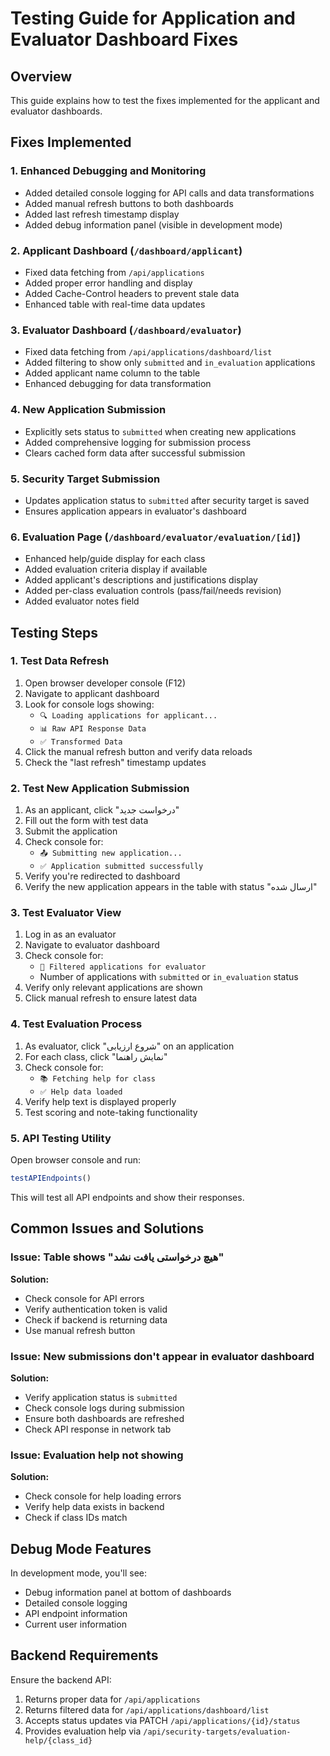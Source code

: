 # Testing Guide for Application and Evaluator Dashboard Fixes

## Overview
This guide explains how to test the fixes implemented for the applicant and evaluator dashboards.

## Fixes Implemented

### 1. Enhanced Debugging and Monitoring
- Added detailed console logging for API calls and data transformations
- Added manual refresh buttons to both dashboards
- Added last refresh timestamp display
- Added debug information panel (visible in development mode)

### 2. Applicant Dashboard (`/dashboard/applicant`)
- Fixed data fetching from `/api/applications`
- Added proper error handling and display
- Added Cache-Control headers to prevent stale data
- Enhanced table with real-time data updates

### 3. Evaluator Dashboard (`/dashboard/evaluator`)  
- Fixed data fetching from `/api/applications/dashboard/list`
- Added filtering to show only `submitted` and `in_evaluation` applications
- Added applicant name column to the table
- Enhanced debugging for data transformation

### 4. New Application Submission
- Explicitly sets status to `submitted` when creating new applications
- Added comprehensive logging for submission process
- Clears cached form data after successful submission

### 5. Security Target Submission
- Updates application status to `submitted` after security target is saved
- Ensures application appears in evaluator's dashboard

### 6. Evaluation Page (`/dashboard/evaluator/evaluation/[id]`)
- Enhanced help/guide display for each class
- Added evaluation criteria display if available
- Added applicant's descriptions and justifications display
- Added per-class evaluation controls (pass/fail/needs revision)
- Added evaluator notes field

## Testing Steps

### 1. Test Data Refresh
1. Open browser developer console (F12)
2. Navigate to applicant dashboard
3. Look for console logs showing:
   - `🔍 Loading applications for applicant...`
   - `📊 Raw API Response Data`
   - `✅ Transformed Data`
4. Click the manual refresh button and verify data reloads
5. Check the "last refresh" timestamp updates

### 2. Test New Application Submission
1. As an applicant, click "درخواست جدید"
2. Fill out the form with test data
3. Submit the application
4. Check console for:
   - `📤 Submitting new application...`
   - `✅ Application submitted successfully`
5. Verify you're redirected to dashboard
6. Verify the new application appears in the table with status "ارسال شده"

### 3. Test Evaluator View
1. Log in as an evaluator
2. Navigate to evaluator dashboard
3. Check console for:
   - `🎯 Filtered applications for evaluator`
   - Number of applications with `submitted` or `in_evaluation` status
4. Verify only relevant applications are shown
5. Click manual refresh to ensure latest data

### 4. Test Evaluation Process
1. As evaluator, click "شروع ارزیابی" on an application
2. For each class, click "نمایش راهنما"
3. Check console for:
   - `📚 Fetching help for class`
   - `✅ Help data loaded`
4. Verify help text is displayed properly
5. Test scoring and note-taking functionality

### 5. API Testing Utility
Open browser console and run:
```javascript
testAPIEndpoints()
```
This will test all API endpoints and show their responses.

## Common Issues and Solutions

### Issue: Table shows "هیچ درخواستی یافت نشد"
**Solution:** 
- Check console for API errors
- Verify authentication token is valid
- Check if backend is returning data
- Use manual refresh button

### Issue: New submissions don't appear in evaluator dashboard
**Solution:**
- Verify application status is `submitted`
- Check console logs during submission
- Ensure both dashboards are refreshed
- Check API response in network tab

### Issue: Evaluation help not showing
**Solution:**
- Check console for help loading errors
- Verify help data exists in backend
- Check if class IDs match

## Debug Mode Features
In development mode, you'll see:
- Debug information panel at bottom of dashboards
- Detailed console logging
- API endpoint information
- Current user information

## Backend Requirements
Ensure the backend API:
1. Returns proper data for `/api/applications`
2. Returns filtered data for `/api/applications/dashboard/list`
3. Accepts status updates via PATCH `/api/applications/{id}/status`
4. Provides evaluation help via `/api/security-targets/evaluation-help/{class_id}` 
